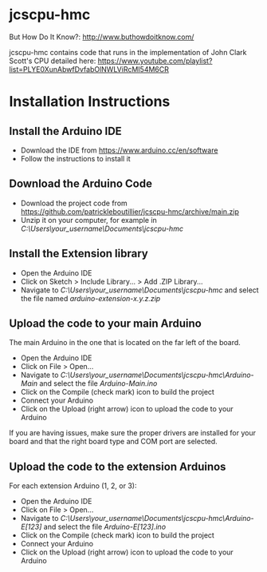 # jcscpu-hmc

But How Do It Know?: http://www.buthowdoitknow.com/

jcscpu-hmc contains code that runs in the implementation of John Clark Scott's CPU detailed here: https://www.youtube.com/playlist?list=PLYE0XunAbwfDvfabOlNWLViRcMI54M6CR

# Installation Instructions

## Install the Arduino IDE
- Download the IDE from https://www.arduino.cc/en/software
- Follow the instructions to install it

## Download the Arduino Code
- Download the project code from https://github.com/patrickleboutillier/jcscpu-hmc/archive/main.zip
- Unzip it on your computer, for example in *C:\Users\your_username\Documents\jcscpu-hmc*

## Install the Extension library
- Open the Arduino IDE
- Click on Sketch > Include Library... > Add .ZIP Library...
- Navigate to *C:\Users\your_username\Documents\jcscpu-hmc* and select the file named *arduino-extension-x.y.z.zip*

## Upload the code to your main Arduino

The main Arduino in the one that is located on the far left of the board.

- Open the Arduino IDE
- Click on File > Open...
- Navigate to *C:\Users\your_username\Documents\jcscpu-hmc\Arduino-Main* and select the file *Arduino-Main.ino*
- Click on the Compile (check mark) icon to build the project
- Connect your Arduino
- Click on the Upload (right arrow) icon to upload the code to your Arduino

If you are having issues, make sure the proper drivers are installed for your board and that the right board type and COM port are selected. 

## Upload the code to the extension Arduinos
For each extension Arduino (1, 2, or 3):
- Open the Arduino IDE
- Click on File > Open...
- Navigate to *C:\Users\your_username\Documents\jcscpu-hmc\Arduino-E[123]* and select the file *Arduino-E[123].ino*
- Click on the Compile (check mark) icon to build the project
- Connect your Arduino
- Click on the Upload (right arrow) icon to upload the code to your Arduino
